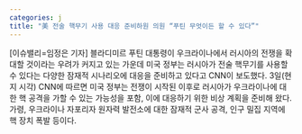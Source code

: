 ```yaml
---
categories: j
title: "美 전술 핵무기 사용 대응 준비하원 의원 “푸틴 무엇이든 할 수 있다”"
---
```

[이슈밸리=임정은 기자] 블라디미르 푸틴 대통령이 우크라이나에서 러시아의 전쟁을 확대할 것이라는 우려가 커지고 있는 가운데 미국 정부는 러시아가 전술 핵무기를 사용할 수 있다는 다양한 잠재적 시나리오에 대응을 준비하고 있다고 CNN이 보도했다. 3일(현지 시각) CNN에 따르면 미국 정부는 전쟁이 시작된 이후로 러시아가 우크라이나에 대한 핵 공격을 가할 수 있는 가능성을 포함, 이에 대응하기 위한 비상 계획을 준비해 왔다. 가령, 우크라이나 자포리자 원자력 발전소에 대한 잠재적 군사 공격, 인구 밀집 지역에 핵 장치 폭발 등이다.